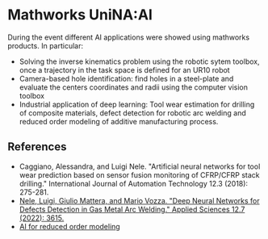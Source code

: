 # Mathworks UniNA:AI
 During the event different AI applications were showed using mathworks products. In particular:

* Solving the inverse kinematics problem using the robotic sytem toolbox, once a trajectory in the task space is defined for an UR10 robot
* Camera-based hole identification: find holes in a steel-plate and evaluate the centers coordinates and radii using the computer vision toolbox
* Industrial application of deep learning: Tool wear estimation for drilling of composite materials, defect detection for robotic arc welding and reduced order modeling of additive manufacturing process.

## References

* Caggiano, Alessandra, and Luigi Nele. "Artificial neural networks for tool wear prediction based on sensor fusion monitoring of CFRP/CFRP stack drilling." International Journal of Automation Technology 12.3 (2018): 275-281.
* [Nele, Luigi, Giulio Mattera, and Mario Vozza. "Deep Neural Networks for Defects Detection in Gas Metal Arc Welding." Applied Sciences 12.7 (2022): 3615.](file:///home/giulio/Downloads/applsci-12-03615-1.pdf)
* [AI for reduced order modeling](https://content.mathworks.com/viewer/63814a32c8ce21bfab25787d)
